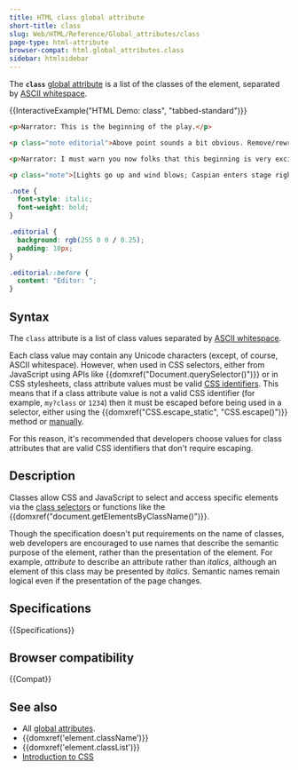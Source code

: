 ```yaml
---
title: HTML class global attribute
short-title: class
slug: Web/HTML/Reference/Global_attributes/class
page-type: html-attribute
browser-compat: html.global_attributes.class
sidebar: htmlsidebar
---
```


The **`class`** [global attribute](/en-US/docs/Web/HTML/Reference/Global_attributes) is a list of the classes of the element, separated by [ASCII whitespace](/en-US/docs/Glossary/Whitespace#in_html).

{{InteractiveExample("HTML Demo: class", "tabbed-standard")}}

```html interactive-example
<p>Narrator: This is the beginning of the play.</p>

<p class="note editorial">Above point sounds a bit obvious. Remove/rewrite?</p>

<p>Narrator: I must warn you now folks that this beginning is very exciting.</p>

<p class="note">[Lights go up and wind blows; Caspian enters stage right]</p>
```

```css interactive-example
.note {
  font-style: italic;
  font-weight: bold;
}

.editorial {
  background: rgb(255 0 0 / 0.25);
  padding: 10px;
}

.editorial::before {
  content: "Editor: ";
}
```

## Syntax

The `class` attribute is a list of class values separated by [ASCII whitespace](/en-US/docs/Glossary/Whitespace#in_html).

Each class value may contain any Unicode characters (except, of course, ASCII whitespace). However, when used in CSS selectors, either from JavaScript using APIs like {{domxref("Document.querySelector()")}} or in CSS stylesheets, class attribute values must be valid [CSS identifiers](/en-US/docs/Web/CSS/ident). This means that if a class attribute value is not a valid CSS identifier (for example, `my?class` or `1234`) then it must be escaped before being used in a selector, either using the {{domxref("CSS.escape_static", "CSS.escape()")}} method or [manually](/en-US/docs/Web/CSS/ident#escaping_characters).

For this reason, it's recommended that developers choose values for class attributes that are valid CSS identifiers that don't require escaping.

## Description

Classes allow CSS and JavaScript to select and access specific elements via the [class selectors](/en-US/docs/Web/CSS/Reference/Selectors/Class_selectors) or functions like the {{domxref("document.getElementsByClassName()")}}.

Though the specification doesn't put requirements on the name of classes, web developers are encouraged to use names that describe the semantic purpose of the element, rather than the presentation of the element. For example, _attribute_ to describe an attribute rather than _italics_, although an element of this class may be presented by _italics_. Semantic names remain logical even if the presentation of the page changes.

## Specifications

{{Specifications}}

## Browser compatibility

{{Compat}}

## See also

- All [global attributes](/en-US/docs/Web/HTML/Reference/Global_attributes).
- {{domxref('element.className')}}
- {{domxref('element.classList')}}
- [Introduction to CSS](/en-US/docs/Learn_web_development/Core/Styling_basics)
